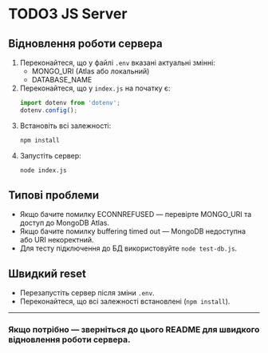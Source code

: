 # TODO3 JS Server

## Відновлення роботи сервера

1. Переконайтеся, що у файлі `.env` вказані актуальні змінні:
   - MONGO_URI (Atlas або локальний)
   - DATABASE_NAME
2. Переконайтеся, що у `index.js` на початку є:
   ```js
   import dotenv from 'dotenv';
   dotenv.config();
   ```
3. Встановіть всі залежності:
   ```sh
   npm install
   ```
4. Запустіть сервер:
   ```sh
   node index.js
   ```

## Типові проблеми
- Якщо бачите помилку ECONNREFUSED — перевірте MONGO_URI та доступ до MongoDB Atlas.
- Якщо бачите помилку buffering timed out — MongoDB недоступна або URI некоректний.
- Для тесту підключення до БД використовуйте `node test-db.js`.

## Швидкий reset
- Перезапустіть сервер після зміни `.env`.
- Переконайтеся, що всі залежності встановлені (`npm install`).

---

### Якщо потрібно — зверніться до цього README для швидкого відновлення роботи сервера.
